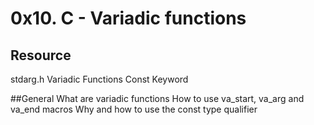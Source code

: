 # 0x10. C - Variadic functions

## Resource

stdarg.h
Variadic Functions
Const Keyword

##General
What are variadic functions
How to use va_start, va_arg and va_end macros
Why and how to use the const type qualifier
